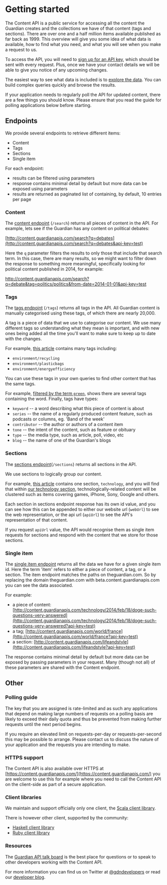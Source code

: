 Getting started
===============

The Content API is a public service for accessing all the content the Guardian creates and the collections we have of that content (tags and sections). There are over one and a half million items available published as far back as 1999. This overview will give you some idea of what data is available, how to find what you need, and what you will see when you make a request to us.

To access the API, you will need to [sign up for an API key](../access), which should be sent with every request. Plus, once we have your contact details we will be able to give you notice of any upcoming changes.

The easiest way to see what data is included is to [explore the data](../explore). You can build complex queries quickly and browse the results.

If your application needs to regularly poll the API for updated content, there are a few things you should know. Please ensure that you read the guide for polling applications below before starting.


## Endpoints

We provide several endpoints to retrieve different items:

  * Content
  * Tags
  * Sections
  * Single item

For each endpoint:

  * results can be filtered using parameters
  * response contains minimal detail by default but more data can be exposed using parameters
  * results are returned as paginated list of containing, by default, 10 entries per page


### Content

The [content endpoint](./content) (`/search`) returns all pieces of content in the API.
For example, lets see if the Guardian has any content on political debates:

[http://content.guardianapis.com/search?q=debates](http://content.guardianapis.com/search?q=debates&api-key=test)

Here the `q` parameter filters the results to only those that include that search term. In this case, there are many results, so we might want to filter down the response to something more meaningful, specifically looking for political content published in 2014, for example:

<http://content.guardianapis.com/search?q=debate&tag=politics/politics&from-date=2014-01-01&api-key=test>


### Tags

The [tags endpoint](./tag) (`/tags`) returns all tags in the API. All Guardian content is manually categorised using these tags, of which there are nearly 20,000.

A tag is a piece of data that we use to categorise our content. We use many different tags so understanding what they mean is important, and with new ones being added all the time you'll want to make sure to keep up to date with the changes.

For example, [this article](http://content.guardianapis.com/lifeandstyle/2014/may/14/recycling-saving-energy-reducing-waste-how-is-it-going-for-you?show-tags=all&api-key=test) contains many tags including:

 * `environment/recycling`
 * `environment/plasticbags`
 * `environment/energyefficiency`

You can use these tags in your own queries to find other content that has the same tags.

For example, [filtered by the term `green`](http://beta.content.guardianapis.com/tags?q=green), shows there are several tags containing the word.
Finally, tags have types:

* `keyword` -- a word describing what this piece of content is about
* `series` -- the name of a regularly produced content feature, such as podcasts or columns, eg. 'Band of the week'
* `contributor` -- the author or authors of a content item
* `tone` -- the intent of the content, such as feature or obituary
* `type` -- the media type, such as article, poll, video, etc
* `blog` -- the name of one of the Guardian's blogs


### Sections

The [sections endpoint](./section)(`/sections`) returns all sections in the API.

We use sections to logically group our content.

For example, [this article](http://beta.content.guardianapis.com/technology/2014/jul/07/best-android-apps-games-wear-city-air?show-sections=true) contains one section, `technology`, and you will find that within [our technology section](http://beta.content.guardianapis.com/technology), technologically-related content will be clustered such as items covering games, iPhone, Sony, Google and others.

Each section in sections endpoint response has its own id value, and you can see how this can be appended to either our website url (`webUrl`) to see the web representation, or the api url (`apiUrl`) to see the API's representation of that content.

If you request `apiUrl` value, the API would recognise them as single item requests for sections and respond with the content that we store for those sections.

### Single item

The [single item endpoint](./item) returns all the data we have for a given single item id. Here the term 'item' refers to either a piece of content, a tag, or a section. The item endpoint matches the paths on theguardian.com. So by replacing the domain theguardian.com with beta.content.guardianapis.com you can see the data associated.

For example:

* a piece of content: [http://content.guardianapis.com/technology/2014/feb/18/doge-such-questions-very-answered](http://content.guardianapis.com/technology/2014/feb/18/doge-such-questions-very-answered?api-key=test)
* a tag; [http://content.guardianapis.com/world/france](http://content.guardianapis.com/world/france?api-key=test)
* a section: [http://content.guardianapis.com/lifeandstyle](http://content.guardianapis.com/lifeandstyle?api-key=test)

The response contains minimal detail by default but more data can be exposed by passing parameters in your request. Many (though not all) of these parameters are shared with the Content endpoint.

## Other

### Polling guide

The key that you are assigned is rate-limited and as such any applications that depend on making large numbers of requests on a polling basis are likely to exceed their daily quota and thus be prevented from making further requests until the next period begins.

If you require an elevated limit on requests-per-day or requests-per-second this may be possible to arrange. Please contact us to discuss the nature of your application and the requests you are intending to make.

### HTTPS support

The Content API is also available over HTTPS at [https://content.guardianapis.com/](https://content.guardianapis.com/) you are welcome to use this for example where you need to call the Content API on the client-side as part of a secure application.

### Client libraries

We maintain and support officially only one client, the [Scala client library](https://github.com/guardian/content-api-scala-client).

There is however other client, supported by the community:

 * [Haskell client library](https://github.com/guardian/content-api-haskell-client)
 * [Ruby client library](https://github.com/tomtt/contentapi-ruby)


### Resources


The [Guardian API talk board](http://groups.google.com/group/guardian-api-talk/) is the best place for questions or to speak to other developers working with the Content API.

For more information you can find us on Twitter at [@gdndevelopers](https://twitter.com/gdndevelopers) or read our [developer blog](http://www.theguardian.com/info/developer-blog).


